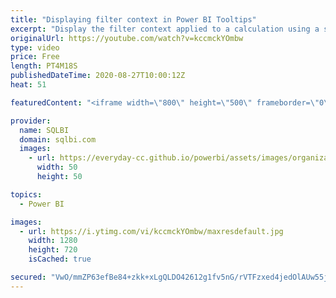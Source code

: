 ```yaml
---
title: "Displaying filter context in Power BI Tooltips"
excerpt: "Display the filter context applied to a calculation using a special DAX measure in Power BI Tooltips. Article and download: https://sql.bi/79070?aff=yt"
originalUrl: https://youtube.com/watch?v=kccmckYOmbw
type: video
price: Free
length: PT4M18S
publishedDateTime: 2020-08-27T10:00:12Z
heat: 51

featuredContent: "<iframe width=\"800\" height=\"500\" frameborder=\"0\" src=\"https://www.youtube.com/embed/kccmckYOmbw\" allow=\"accelerometer; autoplay; encrypted-media; gyroscope; picture-in-picture\" allowfullscreen></iframe>"

provider:
  name: SQLBI
  domain: sqlbi.com
  images:
    - url: https://everyday-cc.github.io/powerbi/assets/images/organizations/sqlbi.com-50x50.jpg
      width: 50
      height: 50

topics:
  - Power BI

images:
  - url: https://i.ytimg.com/vi/kccmckYOmbw/maxresdefault.jpg
    width: 1280
    height: 720
    isCached: true

secured: "VwO/mmZP63efBe84+zkk+xLgQLDO42612g1fv5nG/rVTFzxed4jedOlAUw55jhQ7MRS8HUzoEav9/H2XK4YdHEobFVMX3kIFcTAtRtzZaQzAbMJ+ySni6lI6ktNG95LmS1U47LC/G2ueguMvf2bOJhMr6x83GChLAHnu8EU3e+ai4LHhfHGI6WOm2qEXWHdgz3dGuZnHkgaWqOi0b7qmcSPq1b8on2g4Nd8WCHEPC+I+AGhEkUmudANje25WGBHzuekAQ6Np7YusVB5W2ubAI28VFboaK3GmAjvES7aAW8Ap6vQjUxKz8HFRYF3ntupFcDxtZ/aIrt7dVqO9B7tSYanKm7/v/h7/PZUYzuQDyXcfwxYgtEVRRUIe5fQWSJnwVK9e7HQpdjapVkvU4JrHZDjQBkdULlJ/kvBJ32Rp5zI=;u5t456gy+A/BuWKHtDw6nw=="
---
```


